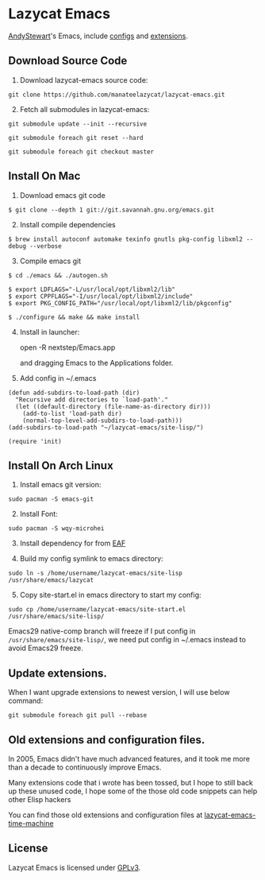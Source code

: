 # Lazycat Emacs

[AndyStewart](http://www.emacswiki.org/emacs/AndyStewart)'s Emacs, include [configs](https://github.com/manateelazycat/lazycat-emacs/tree/master/site-lisp/extensions) and [extensions](https://github.com/manateelazycat/lazycat-emacs/tree/master/site-lisp/extensions).

## Download Source Code
1. Download lazycat-emacs source code:
```
git clone https://github.com/manateelazycat/lazycat-emacs.git
```

2. Fetch all submodules in lazycat-emacs:
```
git submodule update --init --recursive

git submodule foreach git reset --hard

git submodule foreach git checkout master
```

## Install On Mac

1. Download emacs git code
```
$ git clone --depth 1 git://git.savannah.gnu.org/emacs.git
```

2. Install compile dependencies
```
$ brew install autoconf automake texinfo gnutls pkg-config libxml2 --debug --verbose
```

3. Compile emacs git
```
$ cd ./emacs && ./autogen.sh

$ export LDFLAGS="-L/usr/local/opt/libxml2/lib"
$ export CPPFLAGS="-I/usr/local/opt/libxml2/include"
$ export PKG_CONFIG_PATH="/usr/local/opt/libxml2/lib/pkgconfig"

$ ./configure && make && make install
```

4. Install in launcher:

    open -R nextstep/Emacs.app

    and dragging Emacs to the Applications folder.

5. Add config in ~/.emacs
```Elisp
(defun add-subdirs-to-load-path (dir)
  "Recursive add directories to `load-path'."
  (let ((default-directory (file-name-as-directory dir)))
    (add-to-list 'load-path dir)
    (normal-top-level-add-subdirs-to-load-path)))
(add-subdirs-to-load-path "~/lazycat-emacs/site-lisp/")

(require 'init)
```

## Install On Arch Linux
1. Install emacs git version:
```
sudo pacman -S emacs-git
```
2. Install Font:

```
sudo pacman -S wqy-microhei
```

3. Install dependency for from [EAF](https://github.com/manateelazycat/emacs-application-framework)

4. Build my config symlink to emacs directory:
```
sudo ln -s /home/username/lazycat-emacs/site-lisp /usr/share/emacs/lazycat
```

5. Copy site-start.el in emacs directory to start my config:
```
sudo cp /home/username/lazycat-emacs/site-start.el /usr/share/emacs/site-lisp/
```

Emacs29 native-comp branch will freeze if I put config in `/usr/share/emacs/site-lisp/`, we need put config in ~/.emacs instead to avoid Emacs29 freeze.

## Update extensions.
When I want upgrade extensions to newest version, I will use below command:

```
git submodule foreach git pull --rebase
```

## Old extensions and configuration files.
In 2005, Emacs didn't have much advanced features, and it took me more than a decade to continuously improve Emacs.

Many extensions code that i wrote has been tossed, but I hope to still back up these unused code,
I hope some of the those old code snippets can help other Elisp hackers

You can find those old extensions and configuration files at [lazycat-emacs-time-machine](https://github.com/manateelazycat/lazycat-emacs-time-machine)

## License

Lazycat Emacs is licensed under [GPLv3](LICENSE).
